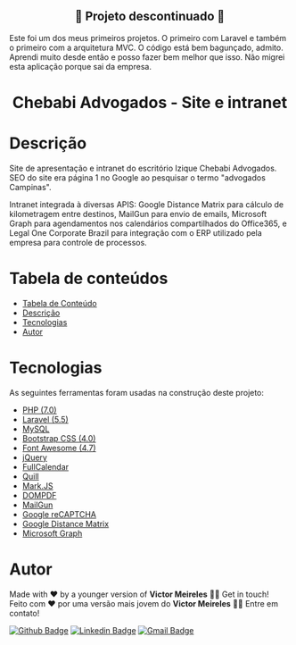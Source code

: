 <h2 align="center">
	🚧  Projeto descontinuado  🚧
</h2>

<p>
  Este foi um dos meus primeiros projetos. O primeiro com Laravel e também o primeiro com a arquitetura MVC. O código está bem bagunçado, admito. Aprendi muito desde então e posso fazer bem melhor que isso. Não migrei esta aplicação porque sai da empresa.
</p>

<h1 align="center" style="border-bottom: none">
  Chebabi Advogados - Site e intranet
</h1>

<h1 id="descricao">Descrição</h1>

<p>
  Site de apresentação e intranet do escritório Izique Chebabi Advogados.
  SEO do site era página 1 no Google ao pesquisar o termo "advogados Campinas".
</p>
<p>
  Intranet integrada à diversas APIS: Google Distance Matrix para cálculo de kilometragem entre destinos, MailGun para envio de emails, Microsoft Graph para agendamentos nos calendários compartilhados do Office365, e Legal One Corporate Brazil para integração com o ERP utilizado pela empresa para controle de processos.
</p>

<h1 id="tabela-de-conteudo">Tabela de conteúdos</h1>

<!--ts-->
   * [Tabela de Conteúdo](#tabela-de-conteudo)
   * [Descrição](#descricao)
   * [Tecnologias](#tecnologias)
   * [Autor](#autor)
<!--te-->

<h1 id="tecnologias">Tecnologias</h1>

<p>
  As seguintes ferramentas foram usadas na construção deste projeto:
</p>

- [PHP (7.0)](https://www.php.net/)
- [Laravel (5.5)](https://laravel.com/)
- [MySQL](https://www.mysql.com/)
- [Bootstrap CSS (4.0)](https://getbootstrap.com/)
- [Font Awesome (4.7)](https://fontawesome.com/v4.7/)
- [jQuery](https://jquery.com/)
- [FullCalendar](https://fullcalendar.io/)
- [Quill](https://quilljs.com/)
- [Mark.JS](https://markjs.io/)
- [DOMPDF](https://dompdf.github.io/)
- [MailGun](https://www.mailgun.com/)
- [Google reCAPTCHA](https://www.google.com/recaptcha/about/)
- [Google Distance Matrix](https://developers.google.com/maps/documentation/distance-matrix/overview)
- [Microsoft Graph](https://docs.microsoft.com/en-us/graph/overview)

<h1 id="autor">Autor</h1>

<p>
  Made with ❤️ by a younger version of <b>Victor Meireles</b> 👋🏽 Get in touch!
  <br/>
  Feito com ❤️ por uma versão mais jovem do <b>Victor Meireles</b> 👋🏽 Entre em contato!
</p>

[![Github Badge](https://img.shields.io/badge/-Github-000?style=flat-square&logo=Github&logoColor=white&link=https://github.com/VictorLM)](https://github.com/VictorLM)
[![Linkedin Badge](https://img.shields.io/badge/-LinkedIn-blue?style=flat-square&logo=Linkedin&logoColor=white&link=https://www.linkedin.com/in/victorlucasmeireles/)](https://www.linkedin.com/in/victorlucasmeireles/)
[![Gmail Badge](https://img.shields.io/badge/-Email-c14438?style=flat-square&logo=Gmail&logoColor=white&link=mailto:victor.meireles.dev@gmail.com)](mailto:victor.meireles.dev@gmail.com)
